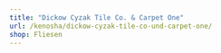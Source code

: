 ```yaml
---
title: "Dickow Cyzak Tile Co. & Carpet One"
url: /kenosha/dickow-cyzak-tile-co-und-carpet-one/
shop: Fliesen
---
```

